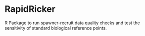 # RapidRicker
R Package to run spawner-recruit data quality checks and test the sensitivity of standard biological reference points.
